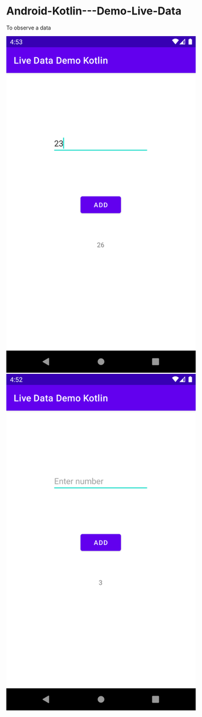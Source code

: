 # Android-Kotlin---Demo-Live-Data
To observe a data

![1](https://github.com/VaibhavMojidra/Android-Kotlin---Demo-Live-Data/blob/master/screenshots/1.png)
![2](https://github.com/VaibhavMojidra/Android-Kotlin---Demo-Live-Data/blob/master/screenshots/2.png)
